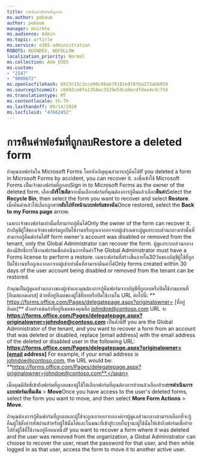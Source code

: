 ```yaml
---
title: การคืนค่าฟอร์มที่ถูกลบ
ms.author: pebaum
author: pebaum
manager: mnirkhe
ms.audience: Admin
ms.topic: article
ms.service: o365-administration
ROBOTS: NOINDEX, NOFOLLOW
localization_priority: Normal
ms.collection: Adm_O365
ms.custom:
- "2547"
- "9000672"
ms.openlocfilehash: 6923c15c3cce90c98ae79181e978fba273ab6059
ms.sourcegitcommit: c6692ce0fa1358ec3529e59ca0ecdfdea4cdc759
ms.translationtype: MT
ms.contentlocale: th-TH
ms.lasthandoff: 09/14/2020
ms.locfileid: "47662452"
---
```

# <a name="restore-a-deleted-form"></a><span data-ttu-id="e2805-102">การคืนค่าฟอร์มที่ถูกลบ</span><span class="sxs-lookup"><span data-stu-id="e2805-102">Restore a deleted form</span></span>

<span data-ttu-id="e2805-103">ถ้าคุณลบฟอร์มใน Microsoft Forms โดยบังเอิญคุณสามารถกู้คืนได้</span><span class="sxs-lookup"><span data-stu-id="e2805-103">If you deleted a form in Microsoft Forms by accident, you can recover it.</span></span> <span data-ttu-id="e2805-104">ลงชื่อเข้าใช้ Microsoft Forms เป็นเจ้าของฟอร์มที่ถูกลบ</span><span class="sxs-lookup"><span data-stu-id="e2805-104">Sign in to Microsoft Forms as the owner of the deleted form.</span></span> <span data-ttu-id="e2805-105">เลือก**ถังรีไซเคิล**จากนั้นเลือกฟอร์มที่คุณต้องการกู้คืนแล้วเลือก**คืนค่า**</span><span class="sxs-lookup"><span data-stu-id="e2805-105">Select the **Recycle Bin**, then select the form you want to recover and select **Restore**.</span></span> <span data-ttu-id="e2805-106">เมื่อคืนค่าแล้วให้เลือกลูกศร**กลับไปยังหน้าแบบฟอร์มของฉัน**</span><span class="sxs-lookup"><span data-stu-id="e2805-106">Once restored, select the **Back to my Forms page** arrow.</span></span>

<span data-ttu-id="e2805-107">เฉพาะเจ้าของฟอร์มเท่านั้นที่สามารถกู้คืนได้</span><span class="sxs-lookup"><span data-stu-id="e2805-107">Only the owner of the form can recover it.</span></span> <span data-ttu-id="e2805-108">ถ้าบัญชีผู้ใช้ของเจ้าของฟอร์มถูกปิดใช้งานหรือถูกเอาออกจากผู้เช่าเฉพาะผู้ดูแลระบบส่วนกลางเท่านั้นที่สามารถกู้คืนฟอร์มได้</span><span class="sxs-lookup"><span data-stu-id="e2805-108">If form owner's account was disabled or removed from the tenant, only the Global Administrator can recover the form.</span></span> <span data-ttu-id="e2805-109">ผู้ดูแลระบบส่วนกลางต้องมีสิทธิ์การใช้งานฟอร์มเพื่อดำเนินการคืนค่า</span><span class="sxs-lookup"><span data-stu-id="e2805-109">The Global Administrator must have a Forms license to perform a restore.</span></span> <span data-ttu-id="e2805-110">เฉพาะฟอร์มที่สร้างขึ้นภายใน30วันของบัญชีผู้ใช้ที่ถูกปิดใช้งานหรือถูกเอาออกจากผู้เช่าเท่านั้นที่สามารถคืนค่าได้</span><span class="sxs-lookup"><span data-stu-id="e2805-110">Only forms created within 30 days of the user account being disabled or removed from the tenant can be restored.</span></span>

<span data-ttu-id="e2805-111">ถ้าคุณเป็นผู้ดูแลส่วนกลางของผู้เช่าและคุณต้องการกู้คืนฟอร์มจากบัญชีที่ถูกลบหรือปิดใช้งานแทนที่ [อีเมลแอดเดรส] ด้วยที่อยู่อีเมลของผู้ใช้ที่ลบหรือปิดใช้งานใน URL ต่อไปนี้: \*\* https://forms.office.com/Pages/delegatepage.aspx?originalowner= [ที่อยู่อีเมล]\*\* ตัวอย่างเช่นถ้าที่อยู่อีเมลของคุณคือ johndoe@contoso.com URL จะ **https://forms.office.com/Pages/delegatepage.aspx?originalowner=johndoe@contoso.com** เป็นดังนี้</span><span class="sxs-lookup"><span data-stu-id="e2805-111">If you are the Global Administrator of the tenant, and you want to recover a form from an account that was deleted or disabled, replace [email address] with the email address of the deleted or disabled user in the following URL: **https://forms.office.com/Pages/delegatepage.aspx?originalowner=[email address]** For example, if your email address is johndoe@contoso.com, the URL would be: **https://forms.office.com/Pages/delegatepage.aspx?originalowner=johndoe@contoso.com**.</span></span> 

<span data-ttu-id="e2805-112">เมื่อคุณมีสิทธิ์เข้าถึงฟอร์มที่ถูกลบของผู้ใช้ให้เลือกฟอร์มที่คุณต้องการย้ายแล้วเลือกย้าย**การดำเนินการแบบฟอร์มเพิ่มเติม**  >  **Move**</span><span class="sxs-lookup"><span data-stu-id="e2805-112">Once you have access to the user's deleted forms, select the form you want to move, and then select **More Form Actions** > **Move**.</span></span>

<span data-ttu-id="e2805-113">ถ้าคุณต้องการกู้คืนฟอร์มที่ถูกลบและผู้ใช้จะถูกเอาออกจากองค์กรผู้ดูแลส่วนกลางสามารถเลือกที่จะกู้คืนผู้ใช้ตั้งค่ารหัสผ่านสำหรับผู้ใช้นั้นได้และในขณะที่เข้าสู่ระบบในฐานะผู้ใช้นั้นให้เข้าถึงฟอร์มเพื่อย้ายไปยังผู้ใช้ที่ใช้งานอยู่อีกคนหนึ่ง</span><span class="sxs-lookup"><span data-stu-id="e2805-113">If you want to recover a form where it was deleted and the user was removed from the organization, a Global Administrator can choose to recover the user, reset the password for that user, and then while logged in as that user, access the form to move it to another active user.</span></span> 